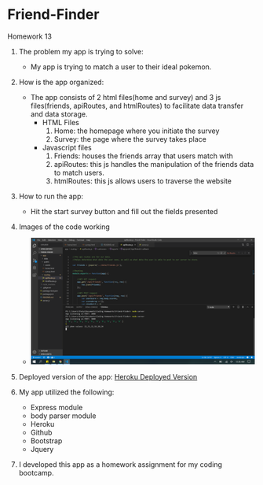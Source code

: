 # Friend-Finder
Homework 13

1. The problem my app is trying to solve:
    - My app is trying to match a user to their ideal pokemon.
   
2. How is the app organized:
    - The app consists of 2 html files(home and survey) and 3 js files(friends, apiRoutes, and htmlRoutes) to facilitate data transfer and data storage.
        - HTML Files
            1. Home: the homepage where you initiate the survey
            2. Survey: the page where the survey takes place
        - Javascript files
            1. Friends: houses the friends array that users match with
            2. apiRoutes: this js handles the manipulation of the friends data to match users.
            3. htmlRoutes: this js allows users to traverse the website

3. How to run the app:
    - Hit the start survey button and fill out the fields presented

4. Images of the code working
    - ![Screenshot](pkmnfinder.png)
    
5. Deployed version of the app:
   [Heroku Deployed Version](https://ffttp222.herokuapp.com/)

6. My app utilized the following:
    - Express module
    - body parser module
    - Heroku
    - Github
    - Bootstrap
    - Jquery

7. I developed this app as a homework assignment for my coding bootcamp. 
    
